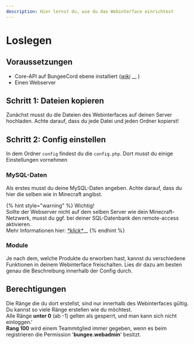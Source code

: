 ```yaml
---
description: Hier lernst du, wie du das Webinterface einrichtest
---
```


# Loslegen

## Voraussetzungen

* Core-API auf BungeeCord ebene installiert ([_wiki_](../core-api/loslegen.md) __ )
* Einen Webserver

## Schritt 1: Dateien kopieren

Zunächst musst du die Dateien des Webinterfaces auf deinen Server hochladen. Achte darauf, dass du jede Datei und jeden Ordner kopierst!

## Schritt 2: Config einstellen

In dem Ordner `config` findest du die `config.php`. Dort musst du einige Einstellungen vornehmen

### MySQL-Daten

Als erstes musst du deine MySQL-Daten angeben. Achte darauf, dass du hier die selben wie in Minecraft angibst.&#x20;

{% hint style="warning" %}
Wichtig!\
Sollte der Webserver nicht auf dem selben Server wie dein Minecraft-Netzwerk, musst du ggf. bei deiner SQL-Datenbank den remote-access aktivieren.\
Mehr Informationen hier: [_\*klick\*_](https://stackoverflow.com/questions/21664091/mariadb-not-allowing-remote-connections)__
{% endhint %}

### Module

Je nach dem, welche Produkte du erworben hast, kannst du verschiedene Funktionen in deinem Webinterface freischalten. Lies dir dazu am besten genau die Beschreibung innerhalb der Config durch.

## Berechtigungen

Die Ränge die du dort erstellst, sind nur innerhalb des Webinterfaces gültig. Du kannst so viele Ränge erstellen wie du möchtest.\
Alle Ränge **unter 0** (ab -1) gelten als gesperrt, und man kann sich nicht einloggen.'\
**Rang 100** wird einem Teammitglied immer gegeben, wenn es beim registrieren die Permission '**bungee.webadmin**' besitzt.
